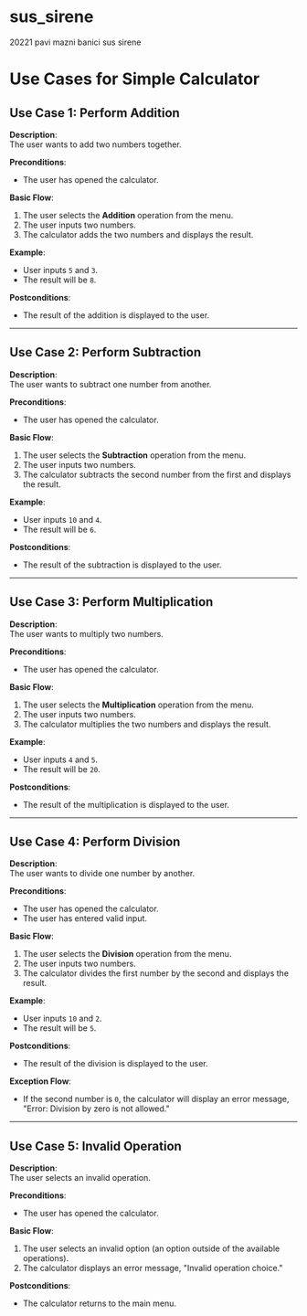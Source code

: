 # sus_sirene

20221 pavi mazni banici sus sirene


# Use Cases for Simple Calculator

## Use Case 1: Perform Addition

**Description**:  
The user wants to add two numbers together.

**Preconditions**:  
- The user has opened the calculator.

**Basic Flow**:  
1. The user selects the **Addition** operation from the menu.
2. The user inputs two numbers.
3. The calculator adds the two numbers and displays the result.

**Example**:  
- User inputs `5` and `3`.
- The result will be `8`.

**Postconditions**:  
- The result of the addition is displayed to the user.

---

## Use Case 2: Perform Subtraction

**Description**:  
The user wants to subtract one number from another.

**Preconditions**:  
- The user has opened the calculator.

**Basic Flow**:  
1. The user selects the **Subtraction** operation from the menu.
2. The user inputs two numbers.
3. The calculator subtracts the second number from the first and displays the result.

**Example**:  
- User inputs `10` and `4`.
- The result will be `6`.

**Postconditions**:  
- The result of the subtraction is displayed to the user.

---

## Use Case 3: Perform Multiplication

**Description**:  
The user wants to multiply two numbers.

**Preconditions**:  
- The user has opened the calculator.

**Basic Flow**:  
1. The user selects the **Multiplication** operation from the menu.
2. The user inputs two numbers.
3. The calculator multiplies the two numbers and displays the result.

**Example**:  
- User inputs `4` and `5`.
- The result will be `20`.

**Postconditions**:  
- The result of the multiplication is displayed to the user.

---

## Use Case 4: Perform Division

**Description**:  
The user wants to divide one number by another.

**Preconditions**:  
- The user has opened the calculator.
- The user has entered valid input.

**Basic Flow**:  
1. The user selects the **Division** operation from the menu.
2. The user inputs two numbers.
3. The calculator divides the first number by the second and displays the result.

**Example**:  
- User inputs `10` and `2`.
- The result will be `5`.

**Postconditions**:  
- The result of the division is displayed to the user.

**Exception Flow**:  
- If the second number is `0`, the calculator will display an error message, "Error: Division by zero is not allowed."

---

## Use Case 5: Invalid Operation

**Description**:  
The user selects an invalid operation.

**Preconditions**:  
- The user has opened the calculator.

**Basic Flow**:  
1. The user selects an invalid option (an option outside of the available operations).
2. The calculator displays an error message, "Invalid operation choice."

**Postconditions**:  
- The calculator returns to the main menu.
